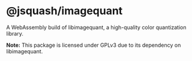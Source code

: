# @jsquash/imagequant

A WebAssembly build of libimagequant, a high-quality color quantization library.

**Note:** This package is licensed under GPLv3 due to its dependency on libimagequant.

